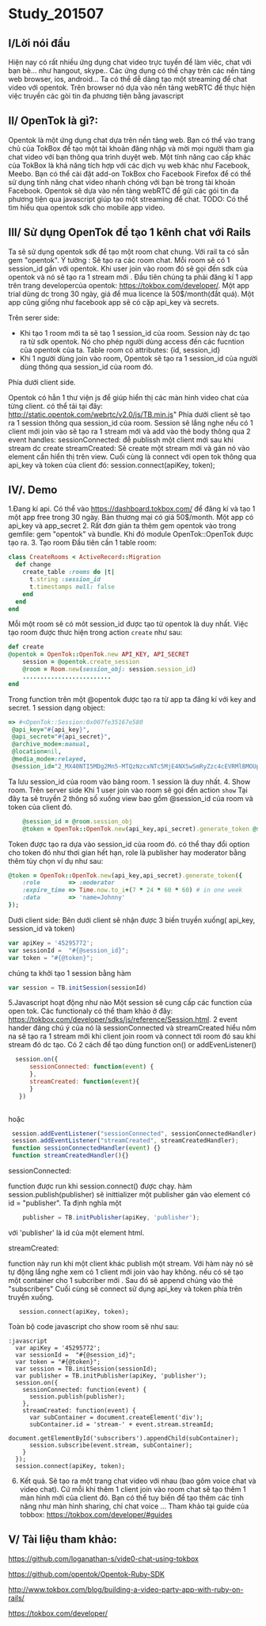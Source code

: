 # Study_201507
## I/Lời nói đầu
   Hiện nay có rất nhiều ứng dụng chat video trực tuyến để làm viêc, chat với bạn bè... như hangout, skype..
Các ứng dụng có thể chạy trên các nền tảng web browser, ios, android... Ta có thể dễ dàng tạo một streaming để chat
video với opentok. Trên browser nó dựa vào nền tảng webRTC để thực hiện việc truyền các gòi tin đa phương tiện bằng 
javascript

## II/ OpenTok là gì?:
  Opentok là một ứng dụng chat dựa trên nền tảng web. Bạn có thể vào trang chủ của TokBox để tạo một tài khoản đăng nhập và mời mọi người tham gia chat video với bạn thông qua trình duyệt web. Một tính năng cao cấp khác của TokBox là khả năng tích hợp với các dịch vụ web khác như Facebook, Meebo. Bạn có thể cài đặt add-on TokBox cho Facebook Firefox để có thể sử dụng tính năng chat video nhanh chóng với bạn bè trong tài khoản Facebook.
Opentok sẽ dựa vào nền tảng webRTC để gửi các gói tin đa phương tiện qua javascript giúp tạo một streaming để chat.
TODO: Có thể tìm hiểu qua opentok sdk cho mobile app
video.
## III/ Sử dụng OpenTok để tạo 1 kênh chat với Rails
  Ta sẽ sử dụng opentok sdk để tạo một room chat chung. Với rail ta có sẵn gem "opentok".
  Ý tưởng : Sẽ tạo ra các room chat. Mỗi room sẽ có 1 session_id gắn với opentok. Khi user join vào room đó sẽ gọi đến sdk của opentok và nó sẽ tạo ra 1 stream mới .
Đầu tiên chúng ta phải đăng kí 1 app trên trang developercủa opentok: https://tokbox.com/developer/.
Một app trial dùng dc trong 30 ngày, giá để mua licence là 50$/month(đắt quá).
Một app cũng giống như facebook app sẽ có cặp api_key và secrets.

  Trên serer side:
- Khi tạo 1 room mới ta sẽ taọ 1 session_id của room. Session này dc tạo ra từ sdk opentok. Nó cho phép người dùng
access đến các fucntion của opentok của ta. Table room có attributes: {id, session_id}
- Khi 1 người dùng join vào room, Opentok sẽ tạo ra 1 session_id của người dùng thông qua session_id của room 
đó. 

Phía dưới client side.

Opentok có hẳn 1 thư viện js để giúp hiển thị các màn hình video chat của từng client. có thể tải tại đây:
http://static.opentok.com/webrtc/v2.0/js/TB.min.js"
Phía dưới client sẽ tạo ra 1 session thông qua session_id của room. Session sẽ lắng nghe nếu có 1 client mới join vào sẽ tạo ra 1 stream mới và add vào thẻ body thông qua 2 event handles:
  sessionConnected: đễ publissh một client mới sau khi stream dc create
  streamCreated: Sẽ create một stream mới và gán nó vào element cần hiển thị trên view.
Cuối cùng là connect với open tok thông qua api_key và token của client đó: 
session.connect(apiKey, token);


## IV/. Demo
1.Đang kí api. Có thể vào https://dashboard.tokbox.com/ để đăng kí và tạo 1 một app free trong 30 ngày. Bản thương mại có giá 50$/month.
Một app có api_key và app_secret 
2. Rất đơn giản ta thêm gem opentok vào trong gemfile:
    gem "opentok"
và bundle. Khi đó module OpenTok::OpenTok được tạo ra.
3. Tạo room
Đầu tiên cần 1 table room:
```ruby
class CreateRooms < ActiveRecord::Migration
  def change
    create_table :rooms do |t|
      t.string :session_id
      t.timestamps null: false
    end
  end
end
```
Mỗi một  room sẽ có môt session_id được tạo từ opentok là duy nhất. Việc tạo room được thưc hiện trong action `create` như sau:
```ruby 
def create
@opentok = OpenTok::OpenTok.new API_KEY, API_SECRET
    session = @opentok.create_session
    @room = Room.new(session_obj: session.session_id)
    .........................
end
```
Trong function trên một @opentok được tạo ra từ app ta đăng kí với key and secret.
1 session dạng object: 
``` ruby
=> #<OpenTok::Session:0x007fe35167e580
 @api_key="#{api_key}",
 @api_secret="#{api_secret}",
 @archive_mode=:manual,
 @location=nil,
 @media_mode=:relayed,
 @session_id="2_MX40NTI5MDg2Mn5-MTQzNzcxNTc5MjE4NX5wSmRyZzc4cEVRMlBMOUp4bnBRMGNwV2h-UH4">
```
Ta lưu session_id của room vào bảng room. 1 session là duy nhất.
4. Show room.
Trên server side
Khi 1 user join vào room sẽ gọi đến action `show` Tại đây ta sẽ truyền 2 thông số xuống view bao gồm @session_id
của room và token của client đó.
```ruby
    @session_id = @room.session_obj
    @token = OpenTok::OpenTok.new(api_key,api_secret).generate_token @session_id
```
Token được tạo ra dựa vào session_id của room đó. có thể thay đổi option cho token đó như thơi gian hết hạn, role là publisher hay moderator bằng thêm tùy chọn ví dụ như sau: 
```ruby
@token = OpenTok::OpenTok.new(api_key,api_secret).generate_token({
    :role        => :moderator
    :expire_time => Time.now.to_i+(7 * 24 * 60 * 60) # in one week
    :data        => 'name=Johnny'
});
```
Dưới client side:
  Bên dưới client sẽ nhận được 3 biến truyền xuống( api_key, session_id và token)
  ```javascript
  var apiKey = '45295772';
  var sessionId =  "#{@session_id}";
  var token = "#{@token}";
   ```
chúng ta khởi tạo 1 session bằng hàm 
```javascript
var session = TB.initSession(sessionId)
```
 5.Javascript hoạt động như nào
Một session sẽ cung cấp các function của open tok. Các functionaly có thể tham khảo ở đây: https://tokbox.com/developer/sdks/js/reference/Session.html.
2 event hander đáng chú ý của nó là sessionConnected và streamCreated hiểu nôm na sẽ tạo ra 1 stream mới khi client join room và connect tới room đó sau khi stream đó dc tạo. Có 2 cách để tạo dùng function on() or addEvenListener()
```javascript
  session.on({
      sessionConnected: function(event) {
      },
      streamCreated: function(event){
      }
   })
   
```
hoặc
  ```javascript
   session.addEventListener("sessionConnected", sessionConnectedHandler);
   session.addEventListener("streamCreated", streamCreatedHandler);
   function sessionConnectedHandler(event) {}
   function streamCreatedHandler(){}
  ```
sessionConnected:

   function được run khi session.connect() được chạy. 
   hàm session.publish(publisher) sẽ inittializer một publisher gán vào element có id = "publisher".
   Ta định nghĩa một 
   ```javascript
       publisher = TB.initPublisher(apiKey, 'publisher');
   ```
   với 'publisher' là id của một element html.
   
streamCreated:

   function này run khi một client khác publish một stream. Với hàm này nó sẽ tự động lắng nghe xem có 1 client mới join     vào hay không. nếu có sẽ tạo một container cho 1 subcriber mới . Sau đó sẽ append chúng vào thẻ "subscribers"
Cuối cùng sẽ connect sử dụng api_key và token phía trên truyền xuống.
```javascrip
   session.connect(apiKey, token);
```
Toàn bộ code javascript cho show room sẽ như sau:
```javascrip
:javascript
  var apiKey = '45295772';
  var sessionId =  "#{@session_id}";
  var token = "#{@token}";
  var session = TB.initSession(sessionId);
  var publisher = TB.initPublisher(apiKey, 'publisher');
  session.on({
    sessionConnected: function(event) {
      session.publish(publisher);
    },
    streamCreated: function(event) {
      var subContainer = document.createElement('div');
      subContainer.id = 'stream-' + event.stream.streamId;
      document.getElementById('subscribers').appendChild(subContainer);
      session.subscribe(event.stream, subContainer);
    }
  });
  session.connect(apiKey, token);
```

6. Kết quả. Sẽ tạo ra một trang chat video với nhau (bao gôm voice chat và video chat). Cứ mỗi khi thêm 1 client join vào room chat sẽ tạo thêm 1 màn hình mới của client đó.
Bạn có thể tuy biến để tạo thêm các tính năng như màn hình sharing, chỉ chat voice ... Tham khảo tại guide của tobbox:
https://tokbox.com/developer/#guides
## V/ Tài liệu tham khảo:
https://github.com/loganathan-s/vide0-chat-using-tokbox

https://github.com/opentok/Opentok-Ruby-SDK

http://www.tokbox.com/blog/building-a-video-party-app-with-ruby-on-rails/

https://tokbox.com/developer/


